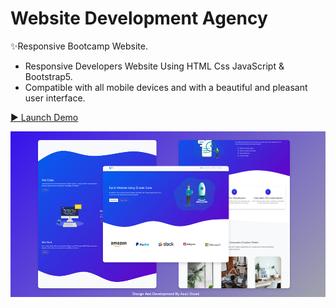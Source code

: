 # Website Development Agency

✨Responsive Bootcamp Website.
- Responsive Developers Website Using HTML Css JavaScript & Bootstrap5.
- Compatible with all mobile devices and with a beautiful and pleasant user interface.

[▶️ Launch Demo](https://asaddoost.github.io/Website-Development-Agency/)

![preview img](/preview.jpg)

